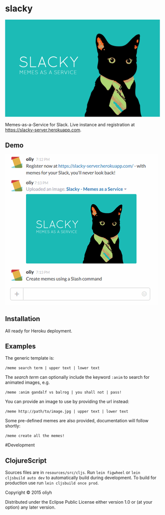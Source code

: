 # slacky

![](resources/public/images/slacky-logo.png?raw=true)

Memes-as-a-Service for Slack. Live instance and registration at https://slacky-server.herokuapp.com.

## Demo

![](resources/public/images/memes-on-slack.gif?raw=true)

## Installation

All ready for Heroku deployment.

## Examples

The generic template is:

`/meme search term | upper text | lower text`

The _search term_ can optionally include the keyword `:anim` to search for animated images, e.g.

`/meme :anim gandalf vs balrog | you shall not | pass!`

You can provide an image to use by providing the url instead:

`/meme http://path/to/image.jpg | upper text | lower text`

Some pre-defined memes are also provided, documentation will follow shortly:

`/meme create all the memes!`

#Development

## ClojureScript

Sources files are in `resources/src/cljs`. Run `lein figwheel` or `lein cljsbuild auto dev` to automatically build during development.
To build for production use run `lein cljsbuild once prod`.

Copyright © 2015  oliyh

Distributed under the Eclipse Public License either version 1.0 or (at
your option) any later version.
